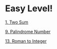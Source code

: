 # Easy Level! 

[1. Two Sum](https://github.com/joaoVR-prado/Leetcode-Problems/blob/main/1.%20Two%20Sum/twoSumKotlin.kts)

[9. Palindrome Number](https://github.com/joaoVR-prado/Leetcode-Problems/blob/main/9.%20Palindrome%20Number/palindromeNumberKotlin.kts)

[13. Roman to Integer](https://github.com/joaoVR-prado/Leetcode-Problems/blob/main/13.%20Roman%20to%20Integer/romanToIntegerKotlin.kts)
